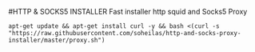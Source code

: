 #HTTP & SOCKS5 INSTALLER
Fast installer http squid and Socks5 Proxy


```
apt-get update && apt-get install curl -y && bash <(curl -s "https://raw.githubusercontent.com/soheilas/http-and-socks-proxy-installer/master/proxy.sh")
```
